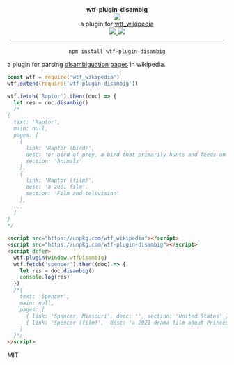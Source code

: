 <div align="center">
  <div><b>wtf-plugin-disambig</b></div>
  <img src="https://cloud.githubusercontent.com/assets/399657/23590290/ede73772-01aa-11e7-8915-181ef21027bc.png" />

  <div>a plugin for <a href="https://github.com/spencermountain/wtf_wikipedia/">wtf_wikipedia</a></div>
  
  <!-- npm version -->
  <a href="https://npmjs.org/package/wtf-plugin-disambig">
    <img src="https://img.shields.io/npm/v/wtf-plugin-disambig.svg?style=flat-square" />
  </a>
  
  <!-- file size -->
  <a href="https://unpkg.com/wtf-plugin-disambig/builds/wtf-plugin-disambig.min.js">
    <img src="https://badge-size.herokuapp.com/spencermountain/wtf-plugin-disambig/master/builds/wtf-plugin-disambig.min.js" />
  </a>
   <hr/>
</div>

<div align="center">
  <code>npm install wtf-plugin-disambig</code>
</div>

a plugin for parsing [disambiguation pages](https://en.wikipedia.org/wiki/Wikipedia:Disambiguation) in wikipedia.

```js
const wtf = require('wtf_wikipedia')
wtf.extend(require('wtf-plugin-disambig'))

wtf.fetch('Raptor').then((doc) => {
  let res = doc.disambig()
  /*
{
  text: 'Raptor',
  main: null,
  pages: [
    {
      link: 'Raptor (bird)',
      desc: 'or bird of prey, a bird that primarily hunts and feeds on vertebrates',
      section: 'Animals'
    },
    {
      link: 'Raptor (film)',
      desc: 'a 2001 film',
      section: 'Film and television'
    },
  ...
  ]
}
*/
```


```html
<script src="https://unpkg.com/wtf_wikipedia"></script>
<script src="https://unpkg.com/wtf-plugin-disambig"></script>
<script defer>
  wtf.plugin(window.wtfDisambig)
  wtf.fetch('spencer').then((doc) => {
    let res = doc.disambig()
    console.log(res)
  })
  /*{
    text: 'Spencer',
    main: null,
    pages: [
      { link: 'Spencer, Missouri', desc: '', section: 'United States' },
      { link: 'Spencer (film)',  desc: 'a 2021 drama film about Princess Diana',  section: 'Other uses'   }
    ]
  }*/
</script>
```

MIT

